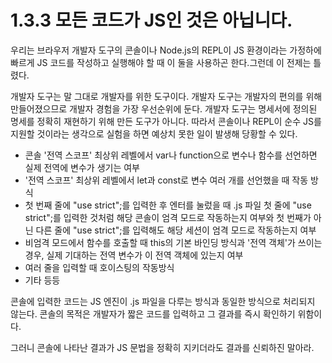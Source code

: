 # 1.3.3 모든 코드가 JS인 것은 아닙니다.
우리는 브라우저 개발자 도구의 콘솔이나 Node.js의 REPL이 JS 환경이라는 가정하에 빠르게 JS 코드를 작성하고 실행해야 할 때 이 둘을 사용하곤 한다.그런데 이 전제는 틀렸다.

개발자 도구는 말 그대로 개발자를 위한 도구이다. 개발자 도구는 개발자의 편의를 위해 만들어졌으므로 개발자 경험을 가장 우선순위에 둔다. 개발자 도구는 명세서에 정의된 명세를 정확히 재현하기 위해 만든 도구가 아니다. 따라서 콘솔이나 REPL이 순수 JS를 지원할 것이라는 생각으로 실험을 하면 예상치 못한 일이 발생해 당황할 수 있다.

- 콘솔 '전역 스코프' 최상위 레벨에서 var나 function으로 변수나 함수를 선언하면 실제 전역에 변수가 생기는 여부
- '전역 스코프' 최상위 레벨에서 let과 const로 변수 여러 개를 선언했을 때 작동 방식
- 첫 번째 줄에 "use strict";를 입력한 후 엔터를 눌렀을 때 .js 파일 첫 줄에 "use strict";를 입력한 것처럼 해당 콘솔이 엄격 모드로 작동하는지 여부와 첫 번째가 아닌 다른 줄에 "use strict";를 입력해도 해당 세션이 엄격 모드로 작동하는지 여부
- 비엄격 모드에서 함수를 호출할 때 this의 기본 바인딩 방식과 '전역 객체'가 쓰이는 경우, 실제 기대하는 전역 변수가 이 전역 객체에 있는지 여부
- 여러 줄을 입력할 때 호이스팅의 작동방식
- 기타 등등

콘솔에 입력한 코드는 JS 엔진이 .js 파일을 다루는 방식과 동일한 방식으로 처리되지 않는다. 콘솔의 목적은 개발자가 짧은 코드를 입력하고 그 결과를 즉시 확인하기 위함이다. 

그러니 콘솔에 나타난 결과가 JS 문법을 정확히 지키더라도 결과를 신뢰하진 말아라.